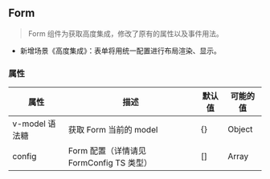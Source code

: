 ## Form

> Form 组件为获取高度集成，修改了原有的属性以及事件用法。

+ 新增场景《高度集成》：表单将用统一配置进行布局渲染、显示。

### 属性

属性 | 描述 | 默认值 | 可能的值
---|--- | --- | ---
v-model 语法糖 | 获取 Form 当前的 model | {} | Object
config | Form 配置（详情请见 FormConfig TS 类型） | [] | Array